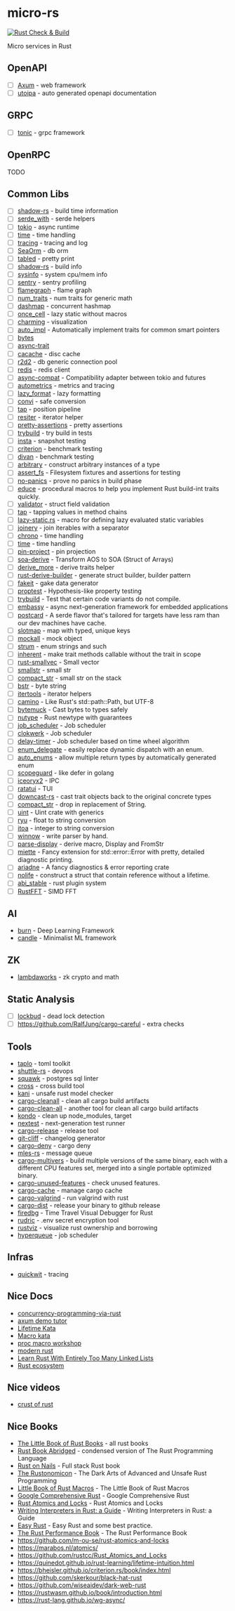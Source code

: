 # micro-rs

[![Rust Check & Build](https://github.com/Akagi201/micro-rs/actions/workflows/ci.yml/badge.svg)](https://github.com/Akagi201/micro-rs/actions/workflows/ci.yml)

Micro services in Rust

## OpenAPI

- [ ] [Axum](https://github.com/tokio-rs/axum) - web framework
- [ ] [utoipa](https://github.com/juhaku/utoipa) - auto generated openapi documentation

## GRPC

- [ ] [tonic](https://github.com/hyperium/tonic) - grpc framework

## OpenRPC

TODO

## Common Libs

- [ ] [shadow-rs](https://github.com/baoyachi/shadow-rs) - build time information
- [ ] [serde_with](https://github.com/jonasbb/serde_with) - serde helpers
- [ ] [tokio](https://tokio.rs/) - async runtime
- [ ] [time](https://github.com/time-rs/time) - time handling
- [ ] [tracing](https://github.com/tokio-rs/tracing) - tracing and log
- [ ] [SeaOrm](https://github.com/SeaQL/sea-orm) - db orm
- [ ] [tabled](https://github.com/zhiburt/tabled) - pretty print
- [ ] [shadow-rs](https://github.com/baoyachi/shadow-rs) - build info
- [ ] [sysinfo](https://github.com/GuillaumeGomez/sysinfo) - system cpu/mem info
- [ ] [sentry](https://github.com/getsentry/sentry-rust) - sentry profiling
- [ ] [flamegraph](https://github.com/flamegraph-rs/flamegraph) - flame graph
- [ ] [num_traits](https://docs.rs/num-traits/latest/num_traits/) - num traits for generic math
- [ ] [dashmap](https://docs.rs/dashmap/latest/dashmap/) - concurrent hashmap
- [ ] [once_cell](https://github.com/matklad/once_cell) - lazy static without macros
- [ ] [charming](https://github.com/yuankunzhang/charming) - visualization
- [ ] [auto_impl](https://github.com/auto-impl-rs/auto_impl) - Automatically implement traits for common smart pointers
- [ ] [bytes](https://docs.rs/bytes/latest/bytes/)
- [ ] [async-trait](https://github.com/dtolnay/async-trait)
- [ ] [cacache](https://github.com/zkat/cacache-rs) - disc cache
- [ ] [r2d2](https://github.com/sfackler/r2d2) - db generic connection pool
- [ ] [redis](https://github.com/redis-rs/redis-rs) - redis client
- [ ] [async-compat](https://github.com/smol-rs/async-compat) - Compatibility adapter between tokio and futures
- [ ] [autometrics](https://github.com/autometrics-dev/autometrics-rs) - metrics and tracing
- [ ] [lazy_format](https://docs.rs/lazy_format) - lazy formatting
- [ ] [convi](https://github.com/dpc/convi) - safe conversion
- [ ] [tap](https://docs.rs/tap/latest/tap/) - position pipeline
- [ ] [resiter](https://docs.rs/resiter/latest/resiter/) - iterator helper
- [ ] [pretty-assertions](https://github.com/rust-pretty-assertions/rust-pretty-assertions) - pretty assertions
- [ ] [trybuild](https://github.com/dtolnay/trybuild) - try build in tests
- [ ] [insta](https://github.com/mitsuhiko/insta) - snapshot testing
- [ ] [criterion](https://github.com/bheisler/criterion.rs) - benchmark testing
- [ ] [divan](https://github.com/nvzqz/divan) - benchmark testing
- [ ] [arbitrary](https://github.com/rust-fuzz/arbitrary) - construct arbitrary instances of a type
- [ ] [assert_fs](https://github.com/assert-rs/assert_fs) - Filesystem fixtures and assertions for testing
- [ ] [no-panics](https://github.com/dtolnay/no-panic) - prove no panics in build phase
- [ ] [educe](https://github.com/magiclen/educe) - procedural macros to help you implement Rust build-int traits quickly.
- [ ] [validator](https://github.com/Keats/validator) - struct field validation
- [ ] [tap](https://github.com/myrrlyn/tap) - tapping values in method chains
- [ ] [lazy-static.rs](https://github.com/rust-lang-nursery/lazy-static.rs) - macro for defining lazy evaluated static variables
- [ ] [joinery](https://github.com/Lucretiel/joinery) - join iterables with a separator
- [ ] [chrono](https://github.com/chronotope/chrono) - time handling
- [ ] [time](https://github.com/time-rs/time) - time handling
- [ ] [pin-project](https://github.com/taiki-e/pin-project) - pin projection
- [ ] [soa-derive](https://github.com/lumol-org/soa-derive) - Transform AOS to SOA (Struct of Arrays)
- [ ] [derive_more](https://github.com/JelteF/derive_more) - derive traits helper
- [ ] [rust-derive-builder](https://github.com/colin-kiegel/rust-derive-builder) - generate struct builder, builder pattern
- [ ] [fakeit](https://github.com/PumpkinSeed/fakeit) - gake data generator
- [ ] [proptest](https://github.com/proptest-rs/proptest) - Hypothesis-like property testing
- [ ] [trybuild](https://github.com/dtolnay/trybuild) - Test that certain code variants do not compile.
- [ ] [embassy](https://github.com/embassy-rs/embassy) - async next-generation framework for embedded applications
- [ ] [postcard](https://github.com/jamesmunns/postcard) - A serde flavor that's tailored for targets have less ram than our dev machines have cache.
- [ ] [slotmap](https://github.com/orlp/slotmap) - map with typed, unique keys
- [ ] [mockall](https://github.com/asomers/mockall) - mock object
- [ ] [strum](https://github.com/Peternator7/strum) - enum strings and such
- [ ] [inherent](https://github.com/dtolnay/inherent) - make trait methods callable without the trait in scope
- [ ] [rust-smallvec](https://github.com/servo/rust-smallvec) - Small vector
- [ ] [smallstr](https://github.com/murarth/smallstr) - small str
- [ ] [compact_str](https://github.com/ParkMyCar/compact_str) - small str on the stack
- [ ] [bstr](https://github.com/BurntSushi/bstr) - byte string
- [ ] [itertools](https://github.com/rust-itertools/itertools) - iterator helpers
- [ ] [camino](https://github.com/camino-rs/camino) - Like Rust's std::path::Path, but UTF-8
- [ ] [bytemuck](https://github.com/Lokathor/bytemuck) - Cast bytes to types safely
- [ ] [nutype](https://github.com/greyblake/nutype) - Rust newtype with guarantees
- [ ] [job_scheduler](https://github.com/BlackDex/job_scheduler) - Job scheduler
- [ ] [clokwerk](https://github.com/mdsherry/clokwerk) - Job scheduler
- [ ] [delay-timer](https://github.com/BinChengZhao/delay-timer) - Job scheduler based on time wheel algorithm
- [ ] [enum_delegate](https://gitlab.com/dawn_app/enum_delegate) - easily replace dynamic dispatch with an enum.
- [ ] [auto_enums](https://github.com/taiki-e/auto_enums) - allow multiple return types by automatically generated enum
- [ ] [scopeguard](https://github.com/bluss/scopeguard) - like defer in golang
- [ ] [iceoryx2](https://github.com/eclipse-iceoryx/iceoryx2) - IPC
- [ ] [ratatui](https://github.com/ratatui-org/ratatui) - TUI
- [ ] [downcast-rs](https://github.com/marcianx/downcast-rs) - cast trait objects back to the original concrete types
- [ ] [compact_str](https://github.com/ParkMyCar/compact_str) - drop in replacement of String.
- [ ] [uint](https://github.com/recmo/uint) - Uint crate with generics
- [ ] [ryu](https://github.com/dtolnay/ryu) - float to string conversion
- [ ] [itoa](https://github.com/dtolnay/itoa) - integer to string conversion
- [ ] [winnow](https://github.com/winnow-rs/winnow) - write parser by hand.
- [ ] [parse-display](https://github.com/frozenlib/parse-display) - derive macro, Display and FromStr
- [ ] [miette](https://github.com/zkat/miette) - Fancy extension for std::error::Error with pretty, detailed diagnostic printing.
- [ ] [ariadne](https://github.com/zesterer/ariadne) - A fancy diagnostics & error reporting crate
- [ ] [nolife](https://github.com/dureuill/nolife) - construct a struct that contain reference without a lifetime.
- [ ] [abi_stable](https://github.com/rodrimati1992/abi_stable_crates/) - rust plugin system
- [ ] [RustFFT](https://github.com/ejmahler/RustFFT) - SIMD FFT

## AI

- [burn](https://github.com/tracel-ai/burn) - Deep Learning Framework
- [candle](https://github.com/huggingface/candle) - Minimalist ML framework

## ZK

- [lambdaworks](https://github.com/lambdaclass/lambdaworks) - zk crypto and math

## Static Analysis

- [ ] [lockbud](https://github.com/BurtonQin/lockbud) - dead lock detection
- [ ] <https://github.com/RalfJung/cargo-careful> - extra checks

## Tools

- [taplo](https://github.com/tamasfe/taplo) - toml toolkit
- [shuttle-rs](https://docs.shuttle.rs/) - devops
- [squawk](https://github.com/sbdchd/squawk) - postgres sql linter
- [cross](https://github.com/cross-rs/cross) - cross build tool
- [kani](https://github.com/model-checking/kani) - unsafe rust model checker
- [cargo-cleanall](https://github.com/LeSnake04/cargo-cleanall) - clean all cargo build artifacts
- [cargo-clean-all](https://github.com/dnlmlr/cargo-clean-all) - another tool for clean all cargo build artifacts
- [kondo](https://github.com/tbillington/kondo) - clean up node_modules, target
- [nextest](https://github.com/nextest-rs/nextest) - next-generation test runner
- [cargo-release](https://github.com/crate-ci/cargo-release) - release tool
- [git-cliff](https://github.com/orhun/git-cliff) - changelog generator
- [cargo-deny](https://github.com/EmbarkStudios/cargo-deny) - cargo deny
- [mles-rs](https://github.com/jq-rs/mles-rs) - message queue
- [cargo-multivers](https://github.com/ronnychevalier/cargo-multivers) - build multiple versions of the same binary, each with a different CPU features set, merged into a single portable optimized binary.
- [cargo-unused-features](https://github.com/TimonPost/cargo-unused-features) - check unused features.
- [cargo-cache](https://github.com/matthiaskrgr/cargo-cache) - manage cargo cache
- [cargo-valgrind](https://github.com/jfrimmel/cargo-valgrind) - run valgrind with rust
- [cargo-dist](https://github.com/axodotdev/cargo-dist) - release your binary to github release
- [firedbg](https://firedbg.sea-ql.org/) - Time Travel Visual Debugger for Rust
- [rudric](https://github.com/mike-lloyd03/rudric) - .env secret encryption tool
- [rustviz](https://github.com/rustviz/rustviz) - visualize rust ownership and borrowing
- [hyperqueue](https://github.com/it4innovations/hyperqueue) - job scheduler

## Infras

- [quickwit](https://github.com/quickwit-oss/quickwit) - tracing

## Nice Docs

- [concurrency-programming-via-rust](https://github.com/smallnest/concurrency-programming-via-rust)
- [axum demo tutor](https://github.com/joelparkerhenderson/demo-rust-axum)
- [Lifetime Kata](https://tfpk.github.io/lifetimekata/)
- [Macro kata](https://tfpk.github.io/macrokata/)
- [proc macro workshop](https://github.com/dtolnay/proc-macro-workshop)
- [modern rust](https://github.com/joaocarvalhoopen/How_to_learn_modern_Rust)
- [Learn Rust With Entirely Too Many Linked Lists](https://rust-unofficial.github.io/too-many-lists/)
- [Rust ecosystem](https://blessed.rs/crates)

## Nice videos

- [crust of rust](https://www.youtube.com/@jonhoo/videos)

## Nice Books

- [The Little Book of Rust Books](https://lborb.github.io/book/) - all rust books
- [Rust Book Abridged](https://jasonwalton.ca/rust-book-abridged/) - condensed version of The Rust Programming Language
- [Rust on Nails](https://rust-on-nails.com/) - Full stack Rust book
- [The Rustonomicon](https://doc.rust-lang.org/nomicon/index.html) - The Dark Arts of Advanced and Unsafe Rust Programming
- [Little Book of Rust Macros](https://danielkeep.github.io/tlborm/book/index.html) - The Little Book of Rust Macros
- [Google Comprehensive Rust](https://google.github.io/comprehensive-rust/) - Google Comprehensive Rust
- [Rust Atomics and Locks](https://marabos.nl/atomics/) - Rust Atomics and Locks
- [Writing Interpreters in Rust: a Guide](https://rust-hosted-langs.github.io/book/introduction.html) - Writing Interpreters in Rust: a Guide
- [Easy Rust](https://dhghomon.github.io/easy_rust/Chapter_1.html) - Easy Rust and some best practice.
- [The Rust Performance Book](https://nnethercote.github.io/perf-book/title-page.html) - The Rust Performance Book
- <https://github.com/m-ou-se/rust-atomics-and-locks>
- <https://marabos.nl/atomics/>
- <https://github.com/rustcc/Rust_Atomics_and_Locks>
- <https://quinedot.github.io/rust-learning/lifetime-intuition.html>
- <https://bheisler.github.io/criterion.rs/book/index.html>
- <https://github.com/skerkour/black-hat-rust>
- <https://github.com/wiseaidev/dark-web-rust>
- <https://rustwasm.github.io/book/introduction.html>
- <https://rust-lang.github.io/wg-async/>
